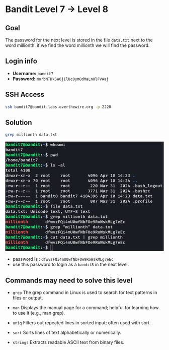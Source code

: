 # Bandit Level 7 → Level 8


## Goal
The password for the next level is stored in the file `data.txt` next to the word millionth.
if we find the word millionth we will find the password.


## Login info
- **Username:** `bandit7`
- **Password:** `morbNTDkSW6jIlUc0ymOdMaLnOlFVAaj`


## SSH Access

```bash
ssh bandit7@bandit.labs.overthewire.org -p 2220
```


## Solution
```bash
grep millionth data.txt
```

![level 7](/image/level7.png)


- password is : `dfwvzFQi4mU0wfNbFOe9RoWskMLg7eEc`
- use this password to login as a `bandit8` in the next level.


## Commands may need to solve this level

- `grep`
The grep command in Linux is used to search for text patterns in files or output.

- `man` 
Displays the manual page for a command; helpful for learning how to use it (e.g., man grep).

- `uniq`
Filters out repeated lines in sorted input; often used with sort.

- `sort`
Sorts lines of text alphabetically or numerically.

- `strings`
Extracts readable ASCII text from binary files.